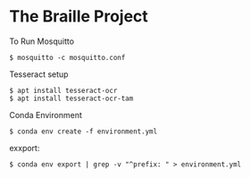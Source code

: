 # The Braille Project

To Run Mosquitto

```
$ mosquitto -c mosquitto.conf
```

Tesseract setup
```
$ apt install tesseract-ocr
$ apt install tesseract-ocr-tam
```

Conda Environment
```
$ conda env create -f environment.yml
```
exxport:
```
$ conda env export | grep -v "^prefix: " > environment.yml
```